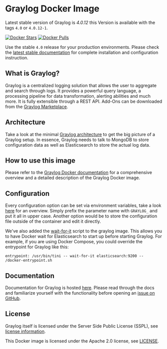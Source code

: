 # Graylog Docker Image

Latest stable version of Graylog is *4.0.12* this Version is available with the tags `4.0` or `4.0.12-1`.

[![Docker Stars](https://img.shields.io/docker/stars/graylog/graylog.svg)][hub] [![Docker Pulls](https://img.shields.io/docker/pulls/graylog/graylog.svg)][hub]

[hub]: https://hub.docker.com/r/graylog/graylog/

Use the stable `4.0` release for your production environments. Please check the [latest stable documentation](http://docs.graylog.org/en/4.0/pages/installation/docker.html) for complete installation and configuration instruction.


## What is Graylog?

Graylog is a centralized logging solution that allows the user to aggregate and search through logs. It provides a powerful query language, a processing pipeline for data transformation, alerting abilities and much more. It is fully extensible through a REST API. Add-Ons can be downloaded from the [Graylog Marketplace](https://marketplace.graylog.org/).

## Architecture

Take a look at the minimal [Graylog architecture](http://docs.graylog.org/en/4.0/pages/architecture.html) to get the big picture of a Graylog setup. In essence, Graylog needs to talk to MongoDB to store configuration data as well as Elasticsearch to store the actual log data.

## How to use this image

Please refer to the [Graylog Docker documentation](http://docs.graylog.org/en/4.0/pages/installation/docker.html) for a comprehensive overview and a detailed description of the Graylog Docker image.

## Configuration

Every configuration option can be set via environment variables, take a look [here](http://docs.graylog.org/en/4.0/pages/configuration/server.conf.html) for an overview. Simply prefix the parameter name with `GRAYLOG_` and put it all in upper case. Another option would be to store the configuration file outside of the container and edit it directly.

We've also added the [wait-for-it](https://github.com/vishnubob/wait-for-it) script to the graylog image. This allows you to have Docker wait for Elasticsearch to start up before starting Graylog. For example, if you are using Docker Compose, you could override the entrypoint for Graylog like this:

`entrypoint: /usr/bin/tini -- wait-for-it elasticsearch:9200 --  /docker-entrypoint.sh`


## Documentation

Documentation for Graylog is hosted [here](http://docs.graylog.org/). Please read through the docs and familiarize yourself with the functionality before opening an [issue on GitHub](https://github.com/Graylog2/graylog2-server/issues).

## License

Graylog itself is licensed under the Server Side Public License (SSPL), see [license information](https://www.mongodb.com/licensing/server-side-public-license).

This Docker image is licensed under the Apache 2.0 license, see [LICENSE](LICENSE).
